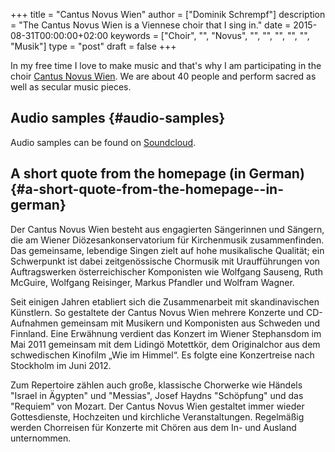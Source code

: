 +++
title = "Cantus Novus Wien"
author = ["Dominik Schrempf"]
description = "The Cantus Novus Wien is a Viennese choir that I sing in."
date = 2015-08-31T00:00:00+02:00
keywords = ["Choir", "", "Novus", "", "", "", "", "", "Musik"]
type = "post"
draft = false
+++

In my free time I love to make music and that's why I am participating
in the choir [Cantus Novus Wien](http://www.cantusnovuswien.at/chor).  We are about 40 people and perform
sacred as well as secular music pieces.


## Audio samples {#audio-samples}

Audio samples can be found on [Soundcloud](https://soundcloud.com/cantusnovuswien).


## A short quote from the homepage (in German) {#a-short-quote-from-the-homepage--in-german}

Der Cantus Novus Wien besteht aus engagierten Sängerinnen und Sängern,
die am Wiener Diözesankonservatorium für Kirchenmusik
zusammenfinden. Das gemeinsame, lebendige Singen zielt auf hohe
musikalische Qualität; ein Schwerpunkt ist dabei zeitgenössische
Chormusik mit Uraufführungen von Auftragswerken österreichischer
Komponisten wie Wolfgang Sauseng, Ruth McGuire, Wolfgang Reisinger,
Markus Pfandler und Wolfram Wagner.

Seit einigen Jahren etabliert sich die Zusammenarbeit mit
skandinavischen Künstlern. So gestaltete der Cantus Novus Wien mehrere
Konzerte und CD-Aufnahmen gemeinsam mit Musikern und Komponisten aus
Schweden und Finnland. Eine Erwähnung verdient das Konzert im Wiener
Stephansdom im Mai 2011 gemeinsam mit dem Lidingö Motettkör, dem
Originalchor aus dem schwedischen Kinofilm „Wie im Himmel“. Es folgte
eine Konzertreise nach Stockholm im Juni 2012.

Zum Repertoire zählen auch große, klassische Chorwerke wie Händels
"Israel in Ägypten" und "Messias", Josef Haydns "Schöpfung" und das
"Requiem" von Mozart. Der Cantus Novus Wien gestaltet immer wieder
Gottesdienste, Hochzeiten und kirchliche Veranstaltungen. Regelmäßig
werden Chorreisen für Konzerte mit Chören aus dem In- und Ausland
unternommen.
